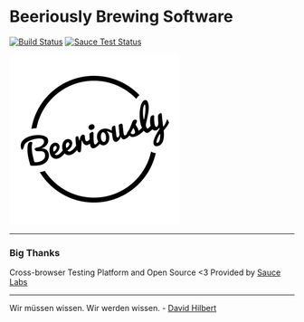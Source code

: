 # Beeriously Brewing Software
[![Build Status](https://travis-ci.org/cassell/beeriously.svg?branch=master)](https://travis-ci.org/cassell/beeriously)
[![Sauce Test Status](https://saucelabs.com/buildstatus/cassell)](https://saucelabs.com/u/cassell)

![Beeriously Logo](https://raw.githubusercontent.com/cassell/beeriously/master/dev/graphics/beeriously-logo-square-300.png)

---

### Big Thanks

Cross-browser Testing Platform and Open Source <3 Provided by [Sauce Labs][homepage]

[homepage]: https://saucelabs.com


------------

Wir müssen wissen. Wir werden wissen. - [David Hilbert](https://en.wikipedia.org/wiki/David_Hilbert)
